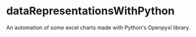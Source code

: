 # dataRepresentationsWithPython
An automation of some excel charts made with Python's Openpyxl library.
